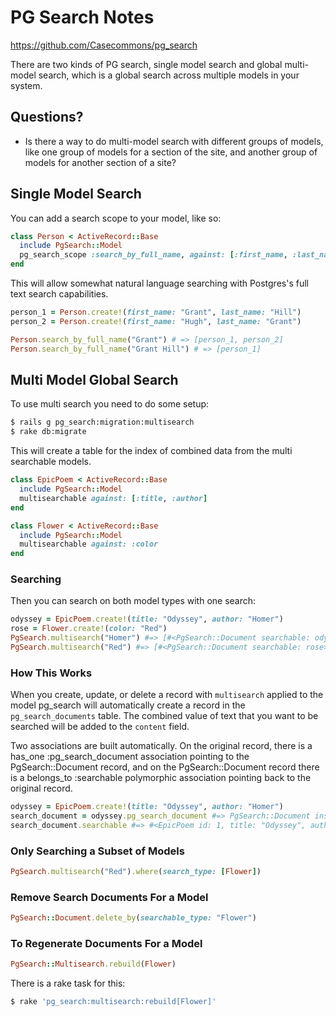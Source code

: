 # PG Search Notes

https://github.com/Casecommons/pg_search

There are two kinds of PG search, single model search and global multi-model search, which is a global search across multiple models in your system.

## Questions?

* Is there a way to do multi-model search with different groups of models, like one group of models for a section of the site, and another group of models for another section of a site?

## Single Model Search

You can add a search scope to your model, like so:

```ruby
class Person < ActiveRecord::Base
  include PgSearch::Model
  pg_search_scope :search_by_full_name, against: [:first_name, :last_name]
end
```

This will allow somewhat natural language searching with Postgres's full text search capabilities.

```ruby
person_1 = Person.create!(first_name: "Grant", last_name: "Hill")
person_2 = Person.create!(first_name: "Hugh", last_name: "Grant")

Person.search_by_full_name("Grant") # => [person_1, person_2]
Person.search_by_full_name("Grant Hill") # => [person_1]
```

## Multi Model Global Search

To use multi search you need to do some setup:

```bash
$ rails g pg_search:migration:multisearch
$ rake db:migrate
```

This will create a table for the index of combined data from the multi searchable models.

```ruby
class EpicPoem < ActiveRecord::Base
  include PgSearch::Model
  multisearchable against: [:title, :author]
end

class Flower < ActiveRecord::Base
  include PgSearch::Model
  multisearchable against: :color
end
```

### Searching

Then you can search on both model types with one search:

```ruby
odyssey = EpicPoem.create!(title: "Odyssey", author: "Homer")
rose = Flower.create!(color: "Red")
PgSearch.multisearch("Homer") #=> [#<PgSearch::Document searchable: odyssey>]
PgSearch.multisearch("Red") #=> [#<PgSearch::Document searchable: rose>]
```

### How This Works

When you create, update, or delete a record with `multisearch` applied to the model pg_search will automatically create a record in the `pg_search_documents` table.  The combined value of text that you want to be searched will be added to the `content` field.

Two associations are built automatically. On the original record, there is a has_one :pg_search_document association pointing to the PgSearch::Document record, and on the PgSearch::Document record there is a belongs_to :searchable polymorphic association pointing back to the original record.

```ruby
odyssey = EpicPoem.create!(title: "Odyssey", author: "Homer")
search_document = odyssey.pg_search_document #=> PgSearch::Document instance
search_document.searchable #=> #<EpicPoem id: 1, title: "Odyssey", author: "Homer">
```

### Only Searching a Subset of Models

```ruby
PgSearch.multisearch("Red").where(search_type: [Flower])
```

### Remove Search Documents For a Model

```ruby
PgSearch::Document.delete_by(searchable_type: "Flower")
```

### To Regenerate Documents For a Model

```ruby
PgSearch::Multisearch.rebuild(Flower)
```

There is a rake task for this:

```bash
$ rake 'pg_search:multisearch:rebuild[Flower]'
```
